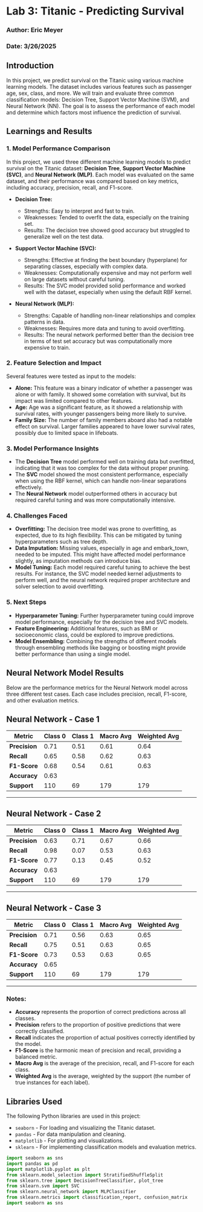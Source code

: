 # Lab 3: Titanic - Predicting Survival

### Author: Eric Meyer
### Date: 3/26/2025

## Introduction

In this project, we predict survival on the Titanic using various machine learning models. The dataset includes various features such as passenger age, sex, class, and more. We will train and evaluate three common classification models: Decision Tree, Support Vector Machine (SVM), and Neural Network (NN). The goal is to assess the performance of each model and determine which factors most influence the prediction of survival.

## Learnings and Results

### 1. **Model Performance Comparison**
In this project, we used three different machine learning models to predict survival on the Titanic dataset: **Decision Tree**, **Support Vector Machine (SVC)**, and **Neural Network (MLP)**. Each model was evaluated on the same dataset, and their performance was compared based on key metrics, including accuracy, precision, recall, and F1-score.

- **Decision Tree:** 
  - Strengths: Easy to interpret and fast to train.
  - Weaknesses: Tended to overfit the data, especially on the training set.
  - Results: The decision tree showed good accuracy but struggled to generalize well on the test data.

- **Support Vector Machine (SVC):**
  - Strengths: Effective at finding the best boundary (hyperplane) for separating classes, especially with complex data.
  - Weaknesses: Computationally expensive and may not perform well on large datasets without careful tuning.
  - Results: The SVC model provided solid performance and worked well with the dataset, especially when using the default RBF kernel.

- **Neural Network (MLP):**
  - Strengths: Capable of handling non-linear relationships and complex patterns in data.
  - Weaknesses: Requires more data and tuning to avoid overfitting.
  - Results: The neural network performed better than the decision tree in terms of test set accuracy but was computationally more expensive to train.

### 2. **Feature Selection and Impact**
Several features were tested as input to the models:
- **Alone:** This feature was a binary indicator of whether a passenger was alone or with family. It showed some correlation with survival, but its impact was limited compared to other features.
- **Age:** Age was a significant feature, as it showed a relationship with survival rates, with younger passengers being more likely to survive.
- **Family Size:** The number of family members aboard also had a notable effect on survival. Larger families appeared to have lower survival rates, possibly due to limited space in lifeboats.

### 3. **Model Performance Insights**
- The **Decision Tree** model performed well on training data but overfitted, indicating that it was too complex for the data without proper pruning.
- The **SVC** model showed the most consistent performance, especially when using the RBF kernel, which can handle non-linear separations effectively.
- The **Neural Network** model outperformed others in accuracy but required careful tuning and was more computationally intensive.

### 4. **Challenges Faced**
- **Overfitting:** The decision tree model was prone to overfitting, as expected, due to its high flexibility. This can be mitigated by tuning hyperparameters such as tree depth.
- **Data Imputation:** Missing values, especially in age and embark_town, needed to be imputed. This might have affected model performance slightly, as imputation methods can introduce bias.
- **Model Tuning:** Each model required careful tuning to achieve the best results. For instance, the SVC model needed kernel adjustments to perform well, and the neural network required proper architecture and solver selection to avoid overfitting.

### 5. **Next Steps**
- **Hyperparameter Tuning:** Further hyperparameter tuning could improve model performance, especially for the decision tree and SVC models.
- **Feature Engineering:** Additional features, such as BMI or socioeconomic class, could be explored to improve predictions.
- **Model Ensembling:** Combining the strengths of different models through ensembling methods like bagging or boosting might provide better performance than using a single model.

## Neural Network Model Results

Below are the performance metrics for the Neural Network model across three different test cases. Each case includes precision, recall, F1-score, and other evaluation metrics.

## Neural Network - Case 1

| **Metric**        | **Class 0** | **Class 1** | **Macro Avg** | **Weighted Avg** |
|-------------------|-------------|-------------|---------------|------------------|
| **Precision**     | 0.71        | 0.51        | 0.61          | 0.64             |
| **Recall**        | 0.65        | 0.58        | 0.62          | 0.63             |
| **F1-Score**      | 0.68        | 0.54        | 0.61          | 0.63             |
| **Accuracy**      | 0.63        |             |               |                  |
| **Support**       | 110         | 69          | 179           | 179              |

---

## Neural Network - Case 2

| **Metric**        | **Class 0** | **Class 1** | **Macro Avg** | **Weighted Avg** |
|-------------------|-------------|-------------|---------------|------------------|
| **Precision**     | 0.63        | 0.71        | 0.67          | 0.66             |
| **Recall**        | 0.98        | 0.07        | 0.53          | 0.63             |
| **F1-Score**      | 0.77        | 0.13        | 0.45          | 0.52             |
| **Accuracy**      | 0.63        |             |               |                  |
| **Support**       | 110         | 69          | 179           | 179              |

---

## Neural Network - Case 3

| **Metric**        | **Class 0** | **Class 1** | **Macro Avg** | **Weighted Avg** |
|-------------------|-------------|-------------|---------------|------------------|
| **Precision**     | 0.71        | 0.56        | 0.63          | 0.65             |
| **Recall**        | 0.75        | 0.51        | 0.63          | 0.65             |
| **F1-Score**      | 0.73        | 0.53        | 0.63          | 0.65             |
| **Accuracy**      | 0.65        |             |               |                  |
| **Support**       | 110         | 69          | 179           | 179              |

---

### Notes:
- **Accuracy** represents the proportion of correct predictions across all classes.
- **Precision** refers to the proportion of positive predictions that were correctly classified.
- **Recall** indicates the proportion of actual positives correctly identified by the model.
- **F1-Score** is the harmonic mean of precision and recall, providing a balanced metric.
- **Macro Avg** is the average of the precision, recall, and F1-score for each class.
- **Weighted Avg** is the average, weighted by the support (the number of true instances for each label).


## Libraries Used

The following Python libraries are used in this project:

- `seaborn` - For loading and visualizing the Titanic dataset.
- `pandas` - For data manipulation and cleaning.
- `matplotlib` - For plotting and visualizations.
- `sklearn` - For implementing classification models and evaluation metrics.

```python
import seaborn as sns
import pandas as pd
import matplotlib.pyplot as plt
from sklearn.model_selection import StratifiedShuffleSplit
from sklearn.tree import DecisionTreeClassifier, plot_tree
from sklearn.svm import SVC
from sklearn.neural_network import MLPClassifier
from sklearn.metrics import classification_report, confusion_matrix
import seaborn as sns





